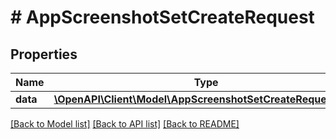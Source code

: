 # # AppScreenshotSetCreateRequest

## Properties

Name | Type | Description | Notes
------------ | ------------- | ------------- | -------------
**data** | [**\OpenAPI\Client\Model\AppScreenshotSetCreateRequestData**](AppScreenshotSetCreateRequestData.md) |  | 

[[Back to Model list]](../../README.md#documentation-for-models) [[Back to API list]](../../README.md#documentation-for-api-endpoints) [[Back to README]](../../README.md)


